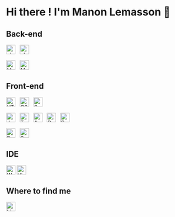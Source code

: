 # Hi there ! I'm Manon Lemasson 👋



## Back-end

<img src="https://img.shields.io/badge/PHP-282C34?logo=php&logoColor=777BB4" alt="php logo" title="PHP" height="25" /> &nbsp; <img src="https://img.shields.io/badge/Symfony-282C34?logo=symfony&logoColor=FFFFFF" alt="php symfony" title="Symfony" height="25" />

<img src="https://img.shields.io/badge/MariaDB-282C34?logo=MariaDB&logoColor=003545" alt="MariaDB logo" title="MariaDB" height="25" /> &nbsp; <img src="https://img.shields.io/badge/MySQL-282C34?logo=MySQL&logoColor=003545" alt="MySQL logo" title="MySQL" height="25" />

## Front-end

<img src="https://img.shields.io/badge/HTML5-282C34?logo=html5&logoColor=E34F26" alt="HTML5 logo" title="HTML5" height="25" /> &nbsp; <img src="https://img.shields.io/badge/CSS3-282C34?logo=css3&logoColor=1572B6" alt="CSS3 logo" title="CSS3" height="25" /> &nbsp; <img src="https://img.shields.io/badge/Sass-282C34?logo=sass&logoColor=CC6699" alt="Sass logo" title="Sass" height="25" />

<img src="https://img.shields.io/badge/JavaScript-282C34?logo=javascript&logoColor=F7DF1E" alt="JavaScript logo" title="JavaScript" height="25" /> &nbsp; <img src="https://shields.io/badge/TypeScript-3178C6?logo=TypeScript&logoColor=FFF&style=flat-square" alt="Typescript logo" title="Typescript" height="25" /> &nbsp; <img src="https://img.shields.io/badge/-Angular-DD0031?style=flat-square&logo=angular&logoColor=white" alt="Angular logo" title="Angular" height="25" /> &nbsp; <img src="https://img.shields.io/badge/React-282C34?logo=react&logoColor=61DAFB" alt="React logo" title="React" height="25" /> &nbsp; <img src="https://img.shields.io/badge/Redux-282C34?logo=redux&logoColor=764ABC" alt="Redux logo" title="Redux" height="25" />

<img src="https://img.shields.io/badge/Bootstrap-282C34?logo=bootstrap&logoColor=7952B3" alt="Bootstrap logo" title="Bootstrap" height="25" /> &nbsp; <img src="https://img.shields.io/badge/Semantic UI React-282C34?logo=Semantic+UI+React&logoColor=35BDB2" alt="Semantic UI React logo" title="Semantic UI React" height="25" /> 

## IDE
<img src="https://img.shields.io/badge/webstorm-143?logo=webstorm&logoColor=white&color=black" alt="Webstorm Code logo" title="Webstorm Code" height="25" />
<img src="https://img.shields.io/badge/VS%20Code-282C34?logo=visual-studio-code&logoColor=007ACC" alt="Visual Studio Code logo" title="Visual Studio Code" height="25" />


## Where to find me
[<img src="https://img.shields.io/badge/LinkedIn-282C34?logo=linkedin&logoColor=0077B5" alt="LinkedIn logo" title="LinkedIn" height="25" />](https://www.linkedin.com/in/manon-lemasson/)
<!---
ManonLemasson/ManonLemasson is a ✨ special ✨ repository because its `README.md` (this file) appears on your GitHub profile.
You can click the Preview link to take a look at your changes.
--->
